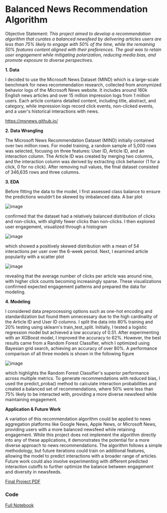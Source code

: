 # Balanced News Recommendation Algorithm

Objective Statement: _This project aimed to develop a recommendation algorithm that curates a balanced newsfeed by delivering articles users are less than 75% likely to engage with 50% of the time, while the remaining 50% features content aligned with their preferences. The goal was to retain user engagement while mitigating polarization, reducing media bias, and promote exposure to diverse perspectives._

__1. Data__

I decided to use the Microsoft News Dataset (MIND) which is a large-scale benchmark for news recommendation research, collected from anonymized behavior logs of the Microsoft News website. It includes around 160k English news articles and over 15 million impression logs from 1 million users. Each article contains detailed content, including title, abstract, and category, while impression logs record click events, non-clicked events, and a user's historical interactions with news.

https://msnews.github.io/

__2. Data Wrangling__

The Microsoft News Recommendation Dataset (MIND) initially contained over two million rows. For model training, a random sample of 5,000 rows was selected, focusing on three features: User ID, Article ID, and an interaction column. The Article ID was created by merging two columns, and the interaction column was derived by extracting click behavior (1 for a click, 0 for no click). After removing null values, the final dataset consisted of 346,635 rows and three columns.

__3. EDA__

Before fitting the data to the model, I first assessed class balance to ensure the predictions wouldn’t be skewed by imbalanced data. A bar plot

![image](https://github.com/user-attachments/assets/f70ec5bb-ee30-4fd6-8e7c-fb8bef39a189)

confirmed that the dataset had a relatively balanced distribution of clicks and non-clicks, with slightly fewer clicks than non-clicks. I then explored user engagement, visualized through a histogram

![image](https://github.com/user-attachments/assets/58608cf0-f09f-4dcb-a3db-1edfc692d5ef)

which showed a positively skewed distribution with a mean of 54 interactions per user over the 6-week period. Next, I examined article popularity with a scatter plot

![image](https://github.com/user-attachments/assets/da1ff6d2-9569-41cb-a565-113ace946849)

revealing that the average number of clicks per article was around nine, with higher click counts becoming increasingly sparse. These visualizations confirmed expected engagement patterns and prepared the data for modeling.

__4. Modeling__

I considered data preprocessing options such as one-hot encoding and standardization but found them unnecessary due to the high cardinality of the Article ID and User ID columns. I split the data into 80% training and 20% testing using sklearn's train_test_split. Initially, I tested a logistic regression model but achieved a low accuracy of 0.51. After experimenting with an XGBoost model, I improved the accuracy to 62%. However, the best results came from a Random Forest Classifier, which I optimized using Bayesian grid search, achieving an accuracy of over 80%. A performance comparison of all three models is shown in the following figure

![image](https://github.com/user-attachments/assets/85822e93-4f6e-4eaa-8678-a3716fcbd6de)

which highlights the Random Forest Classifier's superior performance across multiple metrics. To generate recommendations with reduced bias, I used the predict_proba() method to calculate interaction probabilities and created a balanced set of recommendations, where 50% were less than 75% likely to be interacted with, providing a more diverse newsfeed while maintaining engagement.

__Application & Future Work__

A variation of this recommendation algorithm could be applied to news aggregation platforms like Google News, Apple News, or Microsoft News, providing users with a more balanced newsfeed while retaining engagement. While this project does not implement the algorithm directly into any of these applications, it demonstrates the potential for a more diverse approach to news recommendations. The algorithm follows a simple methodology, but future iterations could train on additional features, allowing the model to predict interactions with a broader range of articles. Future work could also involve experimenting with different predicted interaction cutoffs to further optimize the balance between engagement and diversity in newsfeeds.

[Final Project PDF](https://github.com/josiahnissley/Balanced-News-Recommendation-Algorithm/blob/main/Report/Capstone%20II%20Report.pdf)

### Code

[Full Notebook](https://github.com/josiahnissley/Balanced-News-Recommendation-Algorithm/blob/main/Notebook/Final%20Notebook.ipynb)
